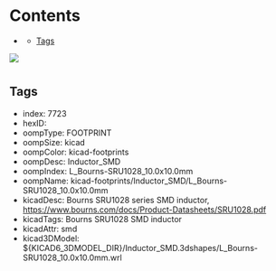 



Contents
========

* [](#)
	* [Tags](#tags)
  
![][im]
# 

## Tags

- index: 7723
- hexID: 
- oompType: FOOTPRINT
- oompSize: kicad
- oompColor: kicad-footprints
- oompDesc: Inductor_SMD
- oompIndex: L_Bourns-SRU1028_10.0x10.0mm
- oompName: kicad-footprints/Inductor_SMD/L_Bourns-SRU1028_10.0x10.0mm
- kicadDesc: Bourns SRU1028 series SMD inductor, https://www.bourns.com/docs/Product-Datasheets/SRU1028.pdf
- kicadTags: Bourns SRU1028 SMD inductor
- kicadAttr: smd
- kicad3DModel: ${KICAD6_3DMODEL_DIR}/Inductor_SMD.3dshapes/L_Bourns-SRU1028_10.0x10.0mm.wrl



[im]: image.png
